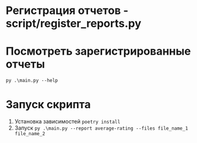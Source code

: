 # Регистрация отчетов - script/register_reports.py
# Посмотреть зарегистрированные отчеты
```py .\main.py --help```
# Запуск скрипта
1. Установка зависимостей 
```poetry install```
2. Запуск
```py .\main.py --report average-rating --files file_name_1 file_name_2```
